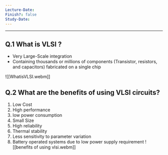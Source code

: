```yaml
---
Lecture-Date: 
Finish?: false
Study-Date:
---
```

---

## Q.1 What is VLSI ? 

- Very Large-Scale integration 
- Containing thousands or millions of components (Transistor, resistors, and capacitors) fabricated on a single chip 

![[WhatisVLSI.webm]]

## Q.2 What are the benefits of using VLSI circuits? 

1. Low Cost 
2. High performance 
3. low power consumption 
4. Small Size 
5. High reliability 
6. Thermal stability 
7. Less sensitivity to parameter variation
8. Battery operated systems due to low power supply requirement
![[benefits of using vlsi.webm]]

